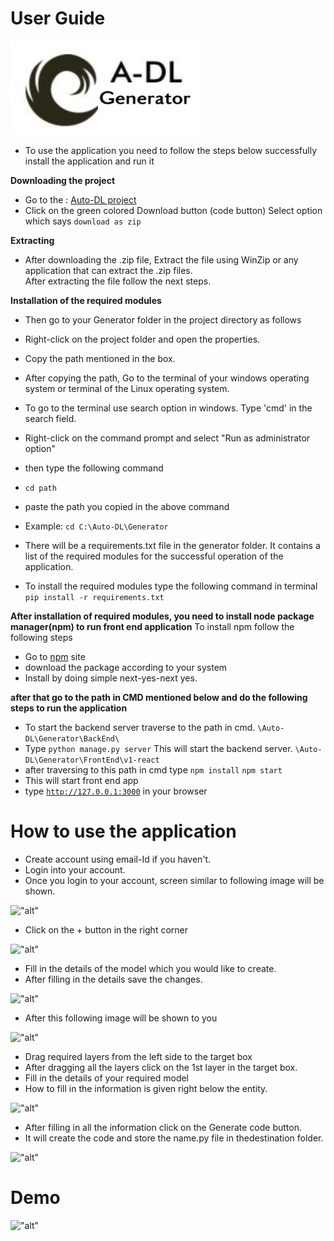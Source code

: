 # User Guide
!["alt"](./_static/adl_generator.png "account")
- To use the application you need to follow the steps below successfully install the application and run it  

__Downloading the project__
* Go to the : [Auto-DL project](https://github.com/Auto-DL/Generator) 
* Click on the green colored Download button (code button)
  Select option which says ```download as zip``` 

__Extracting__
* After downloading the .zip file, Extract the file using WinZip or any application that can extract the .zip files.  
  After extracting the file follow the next steps.

__Installation of the required modules__

* Then go to your Generator folder in the project directory as follows 
* Right-click on the project folder and open the properties.
* Copy the path mentioned in the box.

* After copying the path, Go to the terminal of your windows operating system or terminal of the Linux operating system.
* To go to the terminal use search option in windows.
  Type 'cmd' in  the search field. 
* Right-click on the command prompt and select "Run as administrator option" 

* then type the following command   
* <code>cd path</code>
* paste the path you copied in the above command 
* Example: 
```cd C:\Auto-DL\Generator ```

* There will be a requirements.txt file in the generator folder. It contains a list of the required modules for the successful operation of the application.

* To install the required modules type the following command in terminal 
```pip install -r requirements.txt```


__After installation of required modules, you need to install node package manager(npm) to run front end application__
To install npm follow the following steps 

* Go to [npm](https://nodejs.org/en/download/) site
* download the package according to your system
* Install by doing simple next-yes-next yes. 

__after that go to the path in CMD mentioned below and do the following steps to run the application__

* To start the backend server traverse to the path in cmd.
```\Auto-DL\Generator\BackEnd\```
* Type 
```python manage.py server```
This will start the backend server. 
```\Auto-DL\Generator\FrontEnd\v1-react```
* after traversing to this path in cmd type
```npm install```
```npm start```
* This will start front end app
* type 
<code>http://127.0.0.1:3000</code> in your browser

# How to use the application 
- Create account using email-Id if you haven't.
- Login into your account.
- Once you login to your account, screen similar to following image will be shown.


!["alt"](./_static/1.png)


- Click on the + button in the right corner 


!["alt"](./_static/2.png)


- Fill in the details of the model which you would like to create.
- After filling in the details save the changes.


!["alt"](./_static/3.png)


- After this following image will be shown to you


!["alt"](./_static/4.png)


- Drag required layers from the left side to the target box
- After dragging all the layers click on the 1st layer in the target box.
- Fill in the details of your required model 
- How to fill in the information is given right below the entity.


!["alt"](./_static/5.png)


- After filling in all the information click on the Generate code button.
- It will create the code and store the name.py file in thedestination folder. 

!["alt"](./_static/6.png)

# Demo
!["alt"](./_static/demo.gif)
